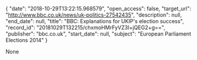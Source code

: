 {
  "date": "2018-10-29T13:22:15.968579", 
  "open_access": false, 
  "target_url": "http://www.bbc.co.uk/news/uk-politics-27542435", 
  "description": null, 
  "end_date": null, 
  "title": "BBC:  Explanations for UKIP's election success", 
  "record_id": "20181029T132215/chxmoHMrFyVZ3I+jQEG2+g==", 
  "publisher": "bbc.co.uk", 
  "start_date": null, 
  "subject": "European Parliament Elections 2014"
}

None
